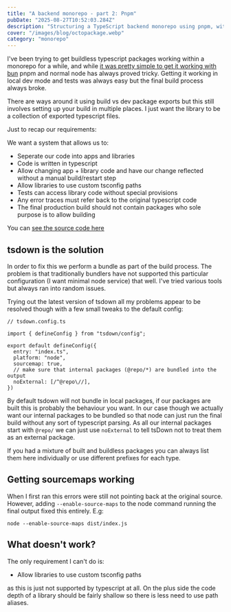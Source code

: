 ```yaml
---
title: "A backend monorepo - part 2: Pnpm"
pubDate: "2025-08-27T10:52:03.284Z"
description: "Structuring a TypeScript backend monorepo using pnpm, with workspace setup, hot reloading, and source maps."
cover: "/images/blog/octopackage.webp"
category: "monorepo"
---
```


I've been trying to get buildless typescript packages working within a monorepo for a while, and while [it was pretty simple to get it working with bun](https://www.shiggsatwork.co.uk/blog/node-monorepo-internal-libraries/) pnpm and normal node has always proved tricky. Getting it working in local dev mode and tests was always easy but the final build process always broke.

There are ways around it using build vs dev package exports but this still involves setting up your build in multiple places. I just want the library to be a collection of exported typescript files.

Just to recap our requirements:

We want a system that allows us to:

- Seperate our code into apps and libraries
- Code is written in typescript
- Allow changing app + library code and have our change reflected without a manual build/restart step
- Allow libraries to use custom tsconfig paths
- Tests can access library code without special provisions
- Any error traces must refer back to the original typescript code
- The final production build should not contain packages who sole purpose is to allow building

You can [see the source code here](https://github.com/stevejhiggs/node-monorepo/tree/main/pnpm)

## tsdown is the solution

In order to fix this we perform a bundle as part of the build process. The problem is that traditionally bundlers have not supported this particular configuration (I want minimal node service) that well. I've tried various tools but always ran into random issues.

Trying out the latest version of tsdown all my problems appear to be resolved though with a few small tweaks to the default config:

```
// tsdown.config.ts

import { defineConfig } from "tsdown/config";

export default defineConfig({
  entry: "index.ts",
  platform: "node",
  sourcemap: true,
  // make sure that internal packages (@repo/*) are bundled into the output
  noExternal: [/^@repo\//],
})
```

By default tsdown will not bundle in local packages, if our packages are built this is probably the behaviour you want. In our case though we actually want our internal packages to be bundled so that node can just run the final build without any sort of typescript parsing. As all our internal packages start with `@repo/` we can just use `noExternal` to tell tsDown not to treat them as an external package.

If you had a mixture of built and buildless packages you can always list them here individually or use different prefixes for each type.

## Getting sourcemaps working

When I first ran this errors were still not pointing back at the original source. However, adding `--enable-source-maps` to the node command running the final output fixed this entirely. E.g:

```
node --enable-source-maps dist/index.js
```

## What doesn't work?

The only requirement I can't do is:

- Allow libraries to use custom tsconfig paths

as this is just not supported by typescript at all. On the plus side the code depth of a library should be fairly shallow so there is less need to use path aliases.
